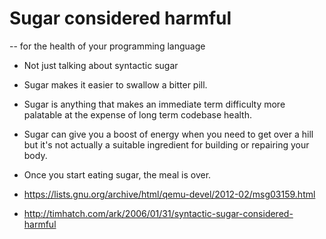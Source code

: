 # Sugar considered harmful

-- for the health of your programming language

* Not just talking about syntactic sugar

* Sugar makes it easier to swallow a bitter pill.

* Sugar is anything that makes an immediate term difficulty more
  palatable at the expense of long term codebase health.

* Sugar can give you a boost of energy when you need to get over a
  hill but it's not actually a suitable ingredient for building or
  repairing your body.

* Once you start eating sugar, the meal is over.

* <https://lists.gnu.org/archive/html/qemu-devel/2012-02/msg03159.html>

* <http://timhatch.com/ark/2006/01/31/syntactic-sugar-considered-harmful>
